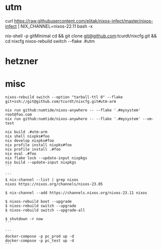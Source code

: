 # utm

curl https://raw.githubusercontent.com/elitak/nixos-infect/master/nixos-infect | NIX_CHANNEL=nixos-22.11 bash -x

nix-shell -p gitMinimal
cd && git clone git@github.com:tcurdt/nixcfg.git && cd nixcfg
nixos-rebuild switch --flake .#utm

# hetzner



# misc

```
nixos-rebuild switch --option "tarball-ttl 0" --flake git+ssh://git@github.com/tcurdt/nixcfg.git#utm-arm
```

```
nix run github:numtide/nixos-anywhere -- --flake '.#mysystem' root@foo.com
nix run github:numtide/nixos-anywhere -- --flake '.#mysystem' --vm-test
```

````
nix build .#utm-arm
nix shell nixpks#foo
nix develop nixpks#foo
nix profile install nixpks#foo
nix profile install .#foo
nix eval .#foo
nix flake lock --update-input nixpkgs
nix build --update-input nixpkgs
```

```
$ nix-channel --list | grep nixos
nixos https://nixos.org/channels/nixos-23.05

$ nix-channel --add https://channels.nixos.org/nixos-23.11 nixos

$ nixos-rebuild boot --upgrade
$ nixos-rebuild switch --upgrade
$ nixos-rebuild switch --upgrade-all

$ shutdown -r now
```

```
docker-compose -p pc_prod up -d
docker-compose -p pc_test up -d
```
